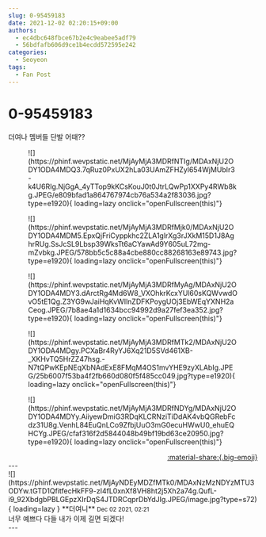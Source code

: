 ```yaml
---
slug: 0-95459183
date: 2021-12-02 02:20:15+09:00
authors:
  - ec4dbc648fbce67b2e4c9eabee5adf79
  - 56bdfafb606d9ce1b4ecdd572595e242
categories:
  - Seoyeon
tags:
  - Fan Post
---
```


# 0-95459183

<div class="post-container" markdown="1">
<div class="content-container md-sidebar__scrollwrap" markdown="1">

더여나 멤버들 단발 어때??
<figure markdown="1">
![](https://phinf.wevpstatic.net/MjAyMjA3MDRfNTIg/MDAxNjU2ODY1ODA4MDQ3.7qRuz0PxUX2hLa03UAmZFHZyl654WjMUbIr3-k4U6RIg.NjGgA_4yTTop9kKCsKouJ0t0JtrLQwPp1XXPy4RWb8kg.JPEG/e809bfad1a864767974cb76a534a2f83036.jpg?type=e1920){ loading=lazy onclick="openFullscreen(this)"}
</figure>

<figure markdown="1">
![](https://phinf.wevpstatic.net/MjAyMjA3MDRfMjk0/MDAxNjU2ODY1ODA4MDM5.EpxQjFriCyppkhc2ZLA1glrXg3rJXkM15D1J8AghrRUg.SsJcSL9Lbsp39WksTt6aCYawAd9Y605uL72mg-mZvbkg.JPEG/578bb5c5c88a4cbe880cc88268163e89743.jpg?type=e1920){ loading=lazy onclick="openFullscreen(this)"}
</figure>

<figure markdown="1">
![](https://phinf.wevpstatic.net/MjAyMjA3MDRfMyAg/MDAxNjU2ODY1ODA4MDY3.dArctRg4Md6W8_VXOhkrKcxYUl60sKQWvwdOvO5tE1Qg.Z3YG9wJaiHqKvWIlnZDFKPoygUOj3EbWEqYXNH2aCeog.JPEG/7b8ae4a1d1634bcc94992d9a27fef3ea352.jpg?type=e1920){ loading=lazy onclick="openFullscreen(this)"}
</figure>

<figure markdown="1">
![](https://phinf.wevpstatic.net/MjAyMjA3MDRfMTk2/MDAxNjU2ODY1ODA4MDgy.PCXaBr4RyYJ6Xq21D5SVd461XB-_XKHvTQ5HrZZ47hsg.-N7tQPwKEpNEqXbNAdExE8FMqM4OS1mvYHE9zyXLAbIg.JPEG/25b6007f53ba4f2fb660d080f5f485cc049.jpg?type=e1920){ loading=lazy onclick="openFullscreen(this)"}
</figure>

<figure markdown="1">
![](https://phinf.wevpstatic.net/MjAyMjA3MDRfNDYg/MDAxNjU2ODY1ODA4MDYy.AiiyewDmiG3RDqKLCRNziTiDdAK4vbQGRebFcdz31U8g.VenhL84EuQnLCo9ZfbjUuO3mG0ecuHWwU0_ehuEQHCYg.JPEG/cfaf316f2d5844048b49bf19bd63ce20950.jpg?type=e1920){ loading=lazy onclick="openFullscreen(this)"}
</figure>


</div>
</div>

<div style="text-align: right;" markdown="1">
<a href="https://weverse.io/fromis9/fanpost/0-95459183" style="text-align: right;">:material-share:{.big-emoji}</a>
</div>
---

<div class="comments-container md-sidebar__scrollwrap" markdown="1">
<div class="comment" markdown="1">
<div class='id-container' markdown="1">
![](https://phinf.wevpstatic.net/MjAyNDEyMDZfMTk0/MDAxNzMzNDYzMTU3ODYw.tGTD1QfitfecHkFF9-zI4fL0xnXf8VH8ht2j5Xh2a74g.QufL-i9_92XbdgbPBLGEpzXIrDqS4JTDRCqprDbYdJIg.JPEG/image.jpg?type=s72){ loading=lazy }
**<span class="artist">더여니</span>** <small>Dec 02 2021, 02:21</small><br>
</div>
<div class='comment-body' markdown="1">
너무 예쁘다 다들 내가 이제 길면 되겠다!
</div>
</div>
</div>
---

